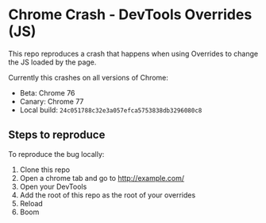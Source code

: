 # Chrome Crash - DevTools Overrides (JS)

This repo reproduces a crash that happens when using Overrides to change the JS loaded by the page.

Currently this crashes on all versions of Chrome:
- Beta: Chrome 76
- Canary: Chrome 77
- Local build: `24c051788c32e3a057efca5753838db3296080c8`


## Steps to reproduce

To reproduce the bug locally:

1. Clone this repo
2. Open a chrome tab and go to http://example.com/
3. Open your DevTools
4. Add the root of this repo as the root of your overrides
5. Reload
6. Boom

